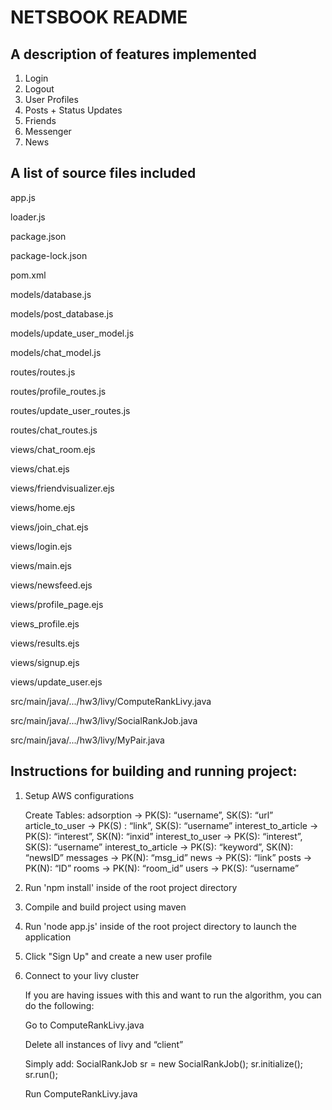 # NETSBOOK README

## A description of features implemented

1. Login
2. Logout
3. User Profiles
4. Posts + Status Updates
5. Friends
6. Messenger
7. News

## A list of source files included 

app.js

loader.js

package.json

package-lock.json

pom.xml

models/database.js

models/post_database.js

models/update_user_model.js

models/chat_model.js

routes/routes.js

routes/profile_routes.js

routes/update_user_routes.js

routes/chat_routes.js

views/chat_room.ejs

views/chat.ejs

views/friendvisualizer.ejs

views/home.ejs

views/join_chat.ejs

views/login.ejs

views/main.ejs

views/newsfeed.ejs

views/profile_page.ejs

views_profile.ejs

views/results.ejs

views/signup.ejs

views/update_user.ejs

src/main/java/.../hw3/livy/ComputeRankLivy.java

src/main/java/.../hw3/livy/SocialRankJob.java

src/main/java/.../hw3/livy/MyPair.java

## Instructions for building and running project:

1. Setup AWS configurations

    Create Tables:
    adsorption → PK(S): “username”, SK(S): “url”
    article_to_user → PK(S) : “link”, SK(S): “username”
    interest_to_article → PK(S): “interest”, SK(N): “inxid”
    interest_to_user → PK(S): “interest”, SK(S): “username”
    interest_to_article → PK(S): “keyword”, SK(N): “newsID”
    messages → PK(N): “msg_id”
    news → PK(S): “link”
    posts → PK(N): “ID”
    rooms → PK(N): “room_id”
    users → PK(S): “username”
2. Run 'npm install' inside of the root project directory
3. Compile and build project using maven
4. Run 'node app.js' inside of the root project directory to launch the application
5. Click "Sign Up" and create a new user profile
6. Connect to your livy cluster
    
    If you are having issues with this and want to run the algorithm, you can do the following: 
    
    Go to ComputeRankLivy.java
    
    Delete all instances of livy and “client”
    
    Simply add: SocialRankJob sr = new SocialRankJob(); sr.initialize(); sr.run();
    
    Run ComputeRankLivy.java

